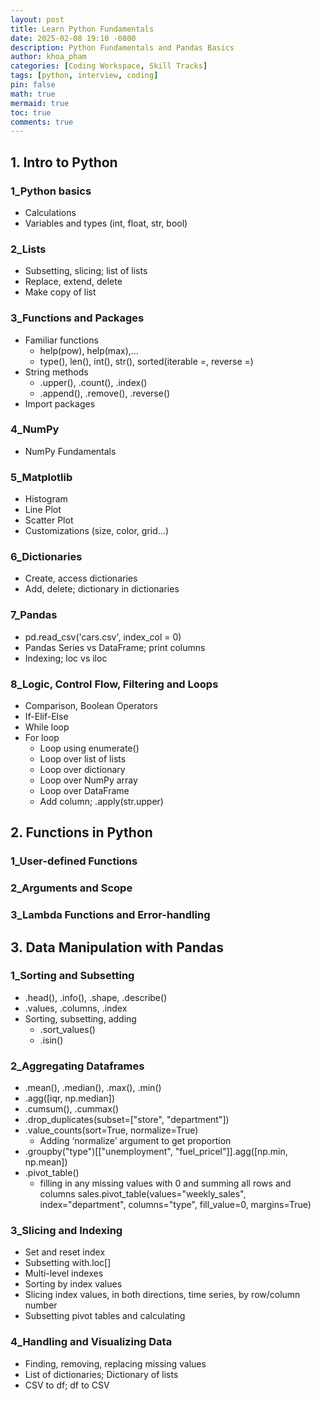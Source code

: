 ```yaml
---
layout: post
title: Learn Python Fundamentals
date: 2025-02-08 19:10 -0800
description: Python Fundamentals and Pandas Basics
author: khoa_pham
categories: [Coding Workspace, Skill Tracks]
tags: [python, interview, coding]
pin: false
math: true
mermaid: true
toc: true
comments: true
---
```


## 1. Intro to Python
### 1_Python basics
* Calculations
* Variables and types (int, float, str, bool)

### 2_Lists
* Subsetting, slicing; list of lists
* Replace, extend, delete
* Make copy of list 

### 3_Functions and Packages
* Familiar functions
    * help(pow), help(max),…
    * type(), len(), int(), str(), sorted(iterable =, reverse =)
* String methods
    * .upper(), .count(), .index()
    * .append(), .remove(), .reverse()
* Import packages

### 4_NumPy
* NumPy Fundamentals

### 5_Matplotlib
* Histogram
* Line Plot
* Scatter Plot
* Customizations (size, color, grid…)

### 6_Dictionaries
* Create, access dictionaries
* Add, delete; dictionary in dictionaries

### 7_Pandas
* pd.read_csv('cars.csv', index_col = 0)
* Pandas Series vs DataFrame; print columns
* Indexing; loc vs iloc

### 8_Logic, Control Flow, Filtering and Loops
* Comparison, Boolean Operators
* If-Elif-Else
* While loop
* For loop
    * Loop using enumerate()
    * Loop over list of lists
    * Loop over dictionary
    * Loop over NumPy array
    * Loop over DataFrame
    * Add column; .apply(str.upper)

## 2. Functions in Python
### 1_User-defined Functions
### 2_Arguments and Scope
### 3_Lambda Functions and Error-handling
## 3. Data Manipulation with Pandas
### 1_Sorting and Subsetting
* .head(), .info(), .shape, .describe()
* .values, .columns, .index
* Sorting, subsetting, adding
    * .sort_values()
    * .isin()


### 2_Aggregating Dataframes
* .mean(), .median(), .max(), .min()
* .agg([iqr, np.median])
* .cumsum(), .cummax()
* .drop_duplicates(subset=["store", "department"])
* .value_counts(sort=True, normalize=True)
    * Adding ‘normalize’ argument to get proportion
* .groupby("type")[["unemployment", "fuel_pricel"]].agg([np.min, np.mean])
* .pivot_table()
    * filling in any missing values with 0 and summing all rows and columns
sales.pivot_table(values="weekly_sales", index="department", columns="type", fill_value=0, margins=True)
### 3_Slicing and Indexing
* Set and reset index
* Subsetting with.loc[]
* Multi-level indexes
* Sorting by index values
* Slicing index values, in both directions, time series, by row/column number
* Subsetting pivot tables and calculating

### 4_Handling and Visualizing Data
* Finding, removing, replacing missing values
* List of dictionaries; Dictionary of lists
* CSV to df; df to CSV
